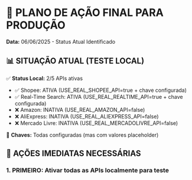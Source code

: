 # 🚀 PLANO DE AÇÃO FINAL PARA PRODUÇÃO
**Data:** 06/06/2025 - Status Atual Identificado

## 📊 SITUAÇÃO ATUAL (TESTE LOCAL)
✅ **Status Local:** 2/5 APIs ativas
- ✅ Shopee: ATIVA (USE_REAL_SHOPEE_API=true + chave configurada)
- ✅ Real-Time Search: ATIVA (USE_REAL_REALTIME_API=true + chave configurada)
- ❌ Amazon: INATIVA (USE_REAL_AMAZON_API=false)
- ❌ AliExpress: INATIVA (USE_REAL_ALIEXPRESS_API=false)
- ❌ Mercado Livre: INATIVA (USE_REAL_MERCADOLIVRE_API=false)

🔑 **Chaves:** Todas configuradas (mas com valores placeholder)

## 🎯 AÇÕES IMEDIATAS NECESSÁRIAS

### **1. PRIMEIRO: Ativar todas as APIs localmente para teste**
